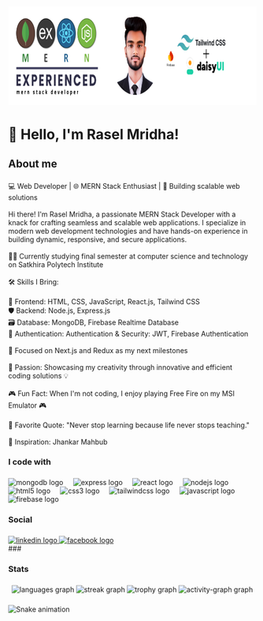 <div align="center">
  <img height="200" src="https://github.com/RaselMridha792/RaselMridha792/blob/main/Blue%20Minimalist%20Profesional%20Personal%20Linkedln%20Banner.png"  />
</div>

###

<h1 align="left">🌟 Hello, I'm Rasel Mridha!</h1>

###

<h2 align="left">About me</h2>

###

<p align="left">💻 Web Developer | 🌐 MERN Stack Enthusiast | 🚀 Building scalable web solutions<br><br>Hi there! I'm Rasel Mridha, a passionate MERN Stack Developer with a knack for crafting seamless and scalable web applications. I specialize in modern web development technologies and have hands-on experience in building dynamic, responsive, and secure applications.<br><br>👨‍🎓 Currently studying final semester at computer science and technology on Satkhira Polytech Institute<br><br>🛠️ Skills I Bring:<br><br>🌈 Frontend: HTML, CSS, JavaScript, React.js, Tailwind CSS<br>🛡️ Backend: Node.js, Express.js<br>🗃️ Database: MongoDB, Firebase Realtime Database<br>🔐 Authentication: Authentication & Security: JWT, Firebase Authentication<br><br>🎯 Focused on Next.js and Redux as my next milestones<br><br>🎨 Passion: Showcasing my creativity through innovative and efficient coding solutions 💡<br><br>🎮 Fun Fact: When I'm not coding, I enjoy playing Free Fire on my MSI Emulator 🎮<br><br>🌟 Favorite Quote: "Never stop learning because life never stops teaching."<br><br>🌟 Inspiration: Jhankar Mahbub</p>

###

<h3 align="left">I code with</h3>

###

<div align="left">
  <img src="https://cdn.jsdelivr.net/gh/devicons/devicon/icons/mongodb/mongodb-original.svg" height="40" alt="mongodb logo"  />
  <img width="12" />
  <img src="https://skillicons.dev/icons?i=express" height="40" alt="express logo"  />
  <img width="12" />
  <img src="https://cdn.jsdelivr.net/gh/devicons/devicon/icons/react/react-original.svg" height="40" alt="react logo"  />
  <img width="12" />
  <img src="https://cdn.jsdelivr.net/gh/devicons/devicon/icons/nodejs/nodejs-original.svg" height="40" alt="nodejs logo"  />
  <img width="12" />
  <img src="https://cdn.jsdelivr.net/gh/devicons/devicon/icons/html5/html5-original.svg" height="40" alt="html5 logo"  />
  <img width="12" />
  <img src="https://cdn.jsdelivr.net/gh/devicons/devicon/icons/css3/css3-original.svg" height="40" alt="css3 logo"  />
  <img width="12" />
  <img src="https://skillicons.dev/icons?i=tailwind" height="40" alt="tailwindcss logo"  />
  <img width="12" />
  <img src="https://cdn.jsdelivr.net/gh/devicons/devicon/icons/javascript/javascript-original.svg" height="40" alt="javascript logo"  />
  <img width="12" />
  <img src="https://cdn.jsdelivr.net/gh/devicons/devicon/icons/firebase/firebase-plain.svg" height="40" alt="firebase logo"  />
</div>

###

<h3 align="left">Social</h3>

###

<div align="left">
  <a href="https://www.linkedin.com/in/raselmridha/" target="_blank">
    <img src="https://raw.githubusercontent.com/maurodesouza/profile-readme-generator/master/src/assets/icons/social/linkedin/default.svg" width="52" height="40" alt="linkedin logo"  />
  </a>
  <a href="https://www.facebook.com/rasel.mirdha.397" target="_blank">
    <img src="https://raw.githubusercontent.com/maurodesouza/profile-readme-generator/master/src/assets/icons/social/facebook/default.svg" width="52" height="40" alt="facebook logo"  />
  </a>
</div>
###

<h3 align="left">Stats</h3>

###

<div align="center">
  <img src="https://github-readme-stats.vercel.app/api/top-langs?username=raselmridha792&locale=en&hide_title=false&layout=compact&card_width=320&langs_count=5&theme=dracula&hide_border=false&order=2" height="150" alt="languages graph"  />
  <img src="https://streak-stats.demolab.com?user=raselmridha792&locale=en&mode=daily&theme=dracula&hide_border=false&border_radius=5&order=3" height="150" alt="streak graph"  />
  <img src="https://github-profile-trophy.vercel.app?username=raselmridha792&theme=dracula&column=-1&row=1&margin-w=8&margin-h=8&no-bg=false&no-frame=false&order=4" height="150" alt="trophy graph"  />
  <img src="https://github-readme-activity-graph.vercel.app/graph?username=raselmridha792&radius=16&theme=react&area=true&order=5" height="300" alt="activity-graph graph"  />
</div>

###

<img src="https://raw.githubusercontent.com/raselmridha792/raselmridha792/output/snake.svg" alt="Snake animation" />

###
